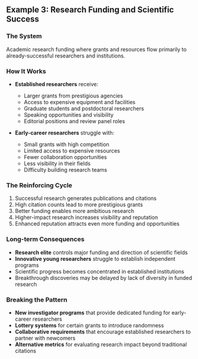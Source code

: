 ## Example 3: Research Funding and Scientific Success

### The System
Academic research funding where grants and resources flow primarily to already-successful researchers and institutions.

### How It Works
- **Established researchers** receive:
  - Larger grants from prestigious agencies
  - Access to expensive equipment and facilities
  - Graduate students and postdoctoral researchers
  - Speaking opportunities and visibility
  - Editorial positions and review panel roles

- **Early-career researchers** struggle with:
  - Small grants with high competition
  - Limited access to expensive resources
  - Fewer collaboration opportunities
  - Less visibility in their fields
  - Difficulty building research teams

### The Reinforcing Cycle
1. Successful research generates publications and citations
2. High citation counts lead to more prestigious grants
3. Better funding enables more ambitious research
4. Higher-impact research increases visibility and reputation
5. Enhanced reputation attracts even more funding and opportunities

### Long-term Consequences
- **Research elite** controls major funding and direction of scientific fields
- **Innovative young researchers** struggle to establish independent programs
- Scientific progress becomes concentrated in established institutions
- Breakthrough discoveries may be delayed by lack of diversity in funded research

### Breaking the Pattern
- **New investigator programs** that provide dedicated funding for early-career researchers
- **Lottery systems** for certain grants to introduce randomness
- **Collaborative requirements** that encourage established researchers to partner with newcomers
- **Alternative metrics** for evaluating research impact beyond traditional citations

